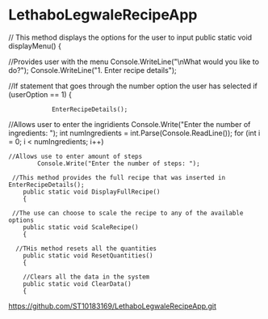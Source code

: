 # LethaboLegwaleRecipeApp
  // This method displays the options for the user to input
        public static void displayMenu()
        {
        
  //Provides user with the menu
         Console.WriteLine("\nWhat would you like to do?");
            Console.WriteLine("1. Enter recipe details");
          
  //If statement that goes through the number option the user has selected
            if (userOption == 1)
            {

                EnterRecipeDetails();
   //Allows user to enter the ingridients
            Console.Write("Enter the number of ingredients: ");
            int numIngredients = int.Parse(Console.ReadLine());
            for (int i = 0; i < numIngredients; i++)
            
    //Allows use to enter amount of steps 
            Console.Write("Enter the number of steps: ");
            
     //This method provides the full recipe that was inserted in EnterRecipeDetails();
        public static void DisplayFullRecipe()
        {
     
     //The use can choose to scale the recipe to any of the available options
        public static void ScaleRecipe()
        {
        
      //THis method resets all the quantities 
        public static void ResetQuantities()
        {
      
        //Clears all the data in the system
        public static void ClearData()
        {

https://github.com/ST10183169/LethaboLegwaleRecipeApp.git
